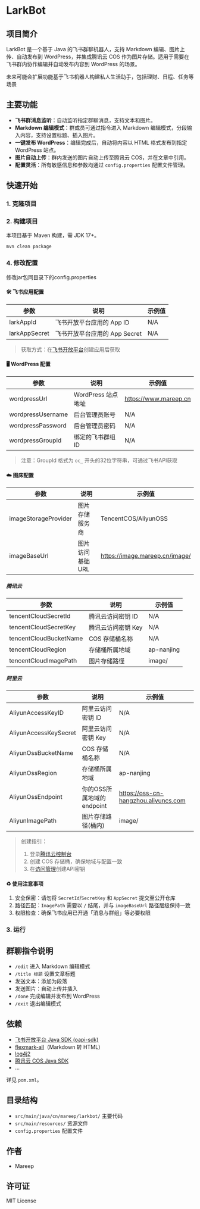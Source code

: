 # LarkBot

## 项目简介

LarkBot 是一个基于 Java 的飞书群聊机器人，支持 Markdown 编辑、图片上传、自动发布到 WordPress，并集成腾讯云 COS 作为图片存储。适用于需要在飞书群内协作编辑并自动发布内容到 WordPress 的场景。

未来可能会扩展功能基于飞书机器人构建私人生活助手，包括理财、日程、任务等场景
## 主要功能

- **飞书群消息监听**：自动监听指定群聊消息，支持文本和图片。
- **Markdown 编辑模式**：群成员可通过指令进入 Markdown 编辑模式，分段输入内容，支持设置标题、插入图片。
- **一键发布 WordPress**：编辑完成后，自动将内容以 HTML 格式发布到指定 WordPress 站点。
- **图片自动上传**：群内发送的图片自动上传至腾讯云 COS，并在文章中引用。
- **配置灵活**：所有敏感信息和参数均通过 `config.properties` 配置文件管理。

## 快速开始

### 1. 克隆项目

### 2. 构建项目

本项目基于 Maven 构建，需 JDK 17+。

```bash
mvn clean package
```


### 4. 修改配置
修改jar包同目录下的config.properties

#### 🛠 飞书应用配置
| 参数            | 说明                        | 示例值 |
|-----------------|---------------------------|-----|
| larkAppId       | 飞书开放平台应用的 App ID      | N/A |
| larkAppSecret   | 飞书开放平台应用的 App Secret  | N/A |

> 获取方式：在[飞书开放平台](https://open.feishu.cn/)创建应用后获取

#### 🖥 WordPress 配置
| 参数                | 说明                          | 示例值                   |
|--------------------|-----------------------------|-----------------------|
| wordpressUrl       | WordPress 站点地址            | https://www.mareep.cn |
| wordpressUsername  | 后台管理员账号                 | N/A                   |
| wordpressPassword  | 后台管理员密码                 | N/A                   |
| wordpressGroupId   | 绑定的飞书群组ID               | N/A                   |

> 注意：GroupId 格式为 `oc_` 开头的32位字符串，可通过飞书API获取

#### ☁️ 图床配置
| 参数                      | 说明                    | 示例值                            |
|--------------------------|-----------------------|--------------------------------|
| imageStorageProvider     | 图片存储服务商             | TencentCOS/AliyunOSS                    |
| imageBaseUrl             | 图片访问基础URL           | https://image.mareep.cn/image/ |
##### 腾讯云
| 参数                      | 说明                    | 示例值                            |
|--------------------------|-----------------------|--------------------------------|
| tencentCloudSecretId     | 腾讯云访问密钥 ID          | N/A                            |
| tencentCloudSecretKey    | 腾讯云访问密钥 Key         | N/A                            |
| tencentCloudBucketName   | COS 存储桶名称           | N/A                            |
| tencentCloudRegion       | 存储桶所属地域            | ap-nanjing                     |
| tencentCloudImagePath    | 图片存储路径              | image/                         |
##### 阿里云
| 参数                      | 说明                 | 示例值                            |
|--------------------------|--------------------|--------------------------------|
| AliyunAccessKeyID     | 阿里云访问密钥 ID         | N/A                            |
| AliyunAccessKeySecret    | 阿里云访问密钥 Key        | N/A                            |
| AliyunOssBucketName   | COS 存储桶名称          | N/A                            |
| AliyunOssRegion       | 存储桶所属地域            | ap-nanjing                     |
| AliyunOssEndpoint    | 你的OSS所属地域的endpoint |  https://oss-cn-hangzhou.aliyuncs.com                        |
| AliyunImagePath    | 图片存储路径(桶内)         | image/                         |
> 创建指引：
> 1. 登录[腾讯云控制台](https://console.cloud.tencent.com/)
> 2. 创建 COS 存储桶，确保地域与配置一致
> 3. 在[访问管理](https://console.cloud.tencent.com/cam/capi)创建API密钥

#### ♻️ 使用注意事项
1. 安全保密：请勿将 `SecretId`/`SecretKey` 和 `AppSecret` 提交至公开仓库
2. 路径匹配：`ImagePath` 需要以 `/` 结尾，并与 `imageBaseUrl` 路径层级保持一致
3. 权限检查：确保飞书应用已开通「消息与群组」等必要权限

### 3. 运行



## 群聊指令说明

- `/edit` 进入 Markdown 编辑模式
- `/title 标题` 设置文章标题
- 发送文本：添加为段落
- 发送图片：自动上传并插入
- `/done` 完成编辑并发布到 WordPress
- `/exit` 退出编辑模式

## 依赖

- [飞书开放平台 Java SDK (oapi-sdk)](https://github.com/larksuite/oapi-sdk-java)
- [flexmark-all](https://github.com/vsch/flexmark-java)（Markdown 转 HTML）
- [log4j2](https://logging.apache.org/log4j/2.x/)
- [腾讯云 COS Java SDK](https://github.com/tencentyun/cos-java-sdk-v5)
- ...

详见 `pom.xml`。

## 目录结构

- `src/main/java/cn/mareep/larkbot/` 主要代码
- `src/main/resources/` 资源文件
- `config.properties` 配置文件

## 作者

- Mareep

## 许可证

MIT License 